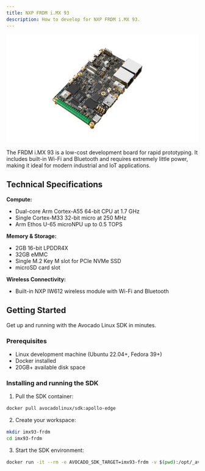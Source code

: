 ```yaml
---
title: NXP FRDM i.MX 93
description: How to develop for NXP FRDM i.MX 93.
---
```


![FRDM i.MX 93](../frdm-imx-93.jpg)

The FRDM i.MX 93 is a low-cost development board for rapid prototyping. It includes built-in Wi-Fi and Bluetooth and requires extremely little power, making it ideal for modern industrial and IoT applications.

## Technical Specifications

**Compute:**
- Dual-core Arm Cortex-A55 64-bit CPU at 1.7 GHz
- Single Cortex-M33 32-bit micro at 250 MHz
- Arm Ethos U-65 microNPU up to 0.5 TOPS

**Memory & Storage:**
- 2GB 16-bit LPDDR4X
- 32GB eMMC
- Single M.2 Key M slot for PCIe NVMe SSD
- microSD card slot

**Wireless Connectivity:**
- Built-in NXP IW612 wireless module with Wi-Fi and Bluetooth

## Getting Started

Get up and running with the Avocado Linux SDK in minutes.

### Prerequisites

- Linux development machine (Ubuntu 22.04+, Fedora 39+)
- Docker installed
- 20GB+ available disk space

### Installing and running the SDK

1. Pull the SDK container:

```bash
docker pull avocadolinux/sdk:apollo-edge
```

2. Create your workspace:

```bash
mkdir imx93-frdm
cd imx93-frdm
```

3. Start the SDK environment:

```bash
docker run -it --rm -e AVOCADO_SDK_TARGET=imx93-frdm -v $(pwd):/opt/_avocado/src:ro -v $(pwd)/_avocado:/opt/_avocado:rw --entrypoint entrypoint.sh avocadolinux/sdk:apollo-edge /bin/bash
```
